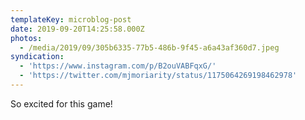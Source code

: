 ```yaml
---
templateKey: microblog-post
date: 2019-09-20T14:25:58.000Z
photos:
  - /media/2019/09/305b6335-77b5-486b-9f45-a6a43af360d7.jpeg
syndication:
  - 'https://www.instagram.com/p/B2ouVABFqxG/'
  - 'https://twitter.com/mjmoriarity/status/1175064269198462978'
---
```


So excited for this game!
